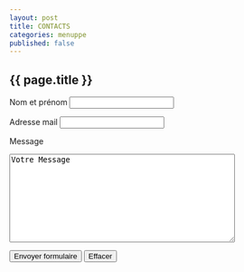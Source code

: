 ```yaml
---
layout: post
title: CONTACTS
categories: menuppe
published: false
---
```


## {{ page.title }}

<form id="ajax_form" action="send.php" method="post" markdown="1">
<label for="nom" markdown="1">Nom et prénom </label> 
<input id="nom" type="text" name="nom" markdown="1" maxlength="40" />
<br/>

<label for="email" markdown="1">Adresse mail </label> 
<input id="email" type="text" name="email" markdown="1" maxlength="40" /> 
<br/>

<label for="message" markdown="1">Message </label> 
<textarea id="message" name="message" rows="10" cols="47">Votre Message</textarea>
<br/>

<button type="submit" markdown="1">Envoyer formulaire</button>
<button type="reset" markdown="1">Effacer</button>
<br/>
</form>

